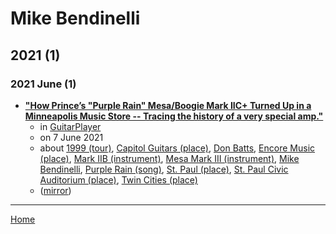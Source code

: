 # Mike Bendinelli

## 2021 (1)

### 2021 June (1)

 - [**"How Prince’s "Purple Rain" Mesa/Boogie Mark IIC+ Turned Up in a Minneapolis Music Store -- Tracing the history of a very special amp."**](https://www.guitarplayer.com/gear/how-princes-purple-rain-mesaboogie-mark-iic-turned-up-in-a-minneapolis-music-store)
    - in [GuitarPlayer](../../publications/guitarplayer/index.md)
    - on 7 June 2021
    - about [1999 (tour)](../../topics/tour/1999/index.md), [Capitol Guitars (place)](../../topics/place/capitol-guitars/index.md), [Don Batts](../../topics/don-batts/index.md), [Encore Music (place)](../../topics/place/encore-music/index.md), [Mark IIB (instrument)](../../topics/instrument/mark-iib/index.md), [Mesa Mark III (instrument)](../../topics/instrument/mesa-mark-iii/index.md), [Mike Bendinelli](../../topics/mike-bendinelli/index.md), [Purple Rain (song)](../../topics/song/purple-rain/index.md), [St. Paul (place)](../../topics/place/st-paul/index.md), [St. Paul Civic Auditorium (place)](../../topics/place/st-paul-civic-auditorium/index.md), [Twin Cities (place)](../../topics/place/twin-cities/index.md)
    - ([mirror](https://web.archive.org/web/*/https://www.guitarplayer.com/gear/how-princes-purple-rain-mesaboogie-mark-iic-turned-up-in-a-minneapolis-music-store))

----

[Home](../index.md)
